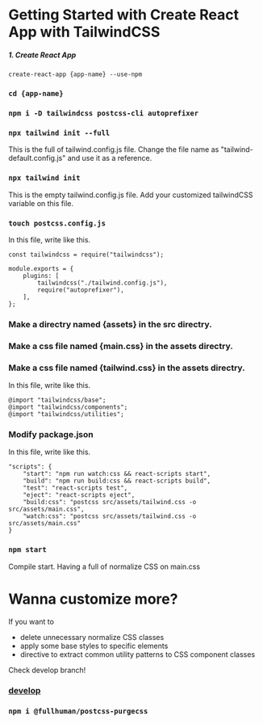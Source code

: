# Getting Started with Create React App with TailwindCSS

##### 1. Create React App

`create-react-app {app-name} --use-npm`

### `cd {app-name}`

### `npm i -D tailwindcss postcss-cli autoprefixer`

### `npx tailwind init --full`

This is the full of tailwind.config.js file. Change the file name as "tailwind-default.config.js" and use it as a reference.

### `npx tailwind init`

This is the empty tailwind.config.js file. Add your customized tailwindCSS variable on this file.

### `touch postcss.config.js`

In this file, write like this.

```
const tailwindcss = require("tailwindcss");

module.exports = {
    plugins: [
        tailwindcss("./tailwind.config.js"),
        require("autoprefixer"),
    ],
};
```

### Make a directry named {assets} in the src directry.

### Make a css file named {main.css} in the assets directry.

### Make a css file named {tailwind.css} in the assets directry.

In this file, write like this.

```
@import "tailwindcss/base";
@import "tailwindcss/components";
@import "tailwindcss/utilities";
```

### Modify package.json

In this file, write like this.

```
"scripts": {
    "start": "npm run watch:css && react-scripts start",
    "build": "npm run build:css && react-scripts build",
    "test": "react-scripts test",
    "eject": "react-scripts eject",
    "build:css": "postcss src/assets/tailwind.css -o src/assets/main.css",
    "watch:css": "postcss src/assets/tailwind.css -o src/assets/main.css"
}
```

### `npm start`

Compile start. Having a full of normalize CSS on main.css

# Wanna customize more?

If you want to

- delete unnecessary normalize CSS classes
- apply some base styles to specific elements
- directive to extract common utility patterns to CSS component classes

Check develop branch!

### [develop](https://github.com/ayumitanaka13/react-tailwind-boilerplate/tree/develop)

### `npm i @fullhuman/postcss-purgecss`
